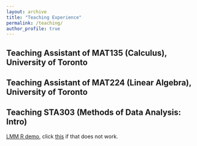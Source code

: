 ```yaml
---
layout: archive
title: "Teaching Experience"
permalink: /teaching/
author_profile: true
---
```


## Teaching Assistant of MAT135 (Calculus), University of Toronto     


## Teaching Assistant of MAT224 (Linear Algebra), University of Toronto 


## Teaching STA303 (Methods of Data Analysis: Intro)
[LMM R demo](https://maxgniluynehc.github.io/notes/lmm_demo.rmd), click [this](https://github.com/MaxGniluynehc/maxgniluynehc.github.io/blob/master/_notes/lmm_demo.rmd) if that does not work. 


    




















